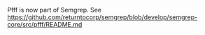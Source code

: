 Pfff is now part of Semgrep.
See https://github.com/returntocorp/semgrep/blob/develop/semgrep-core/src/pfff/README.md
